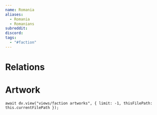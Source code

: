 ```yaml
---
name: Romania
aliases:
  - Romania
  - Romanians
subreddit: 
discord: 
tags:
  - "#faction"
---
```

# Relations

# Artwork
```dataviewjs
await dv.view("views/faction artworks", { limit: -1, thisFilePath: this.currentFilePath });
```